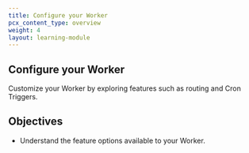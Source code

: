 ```yaml
---
title: Configure your Worker
pcx_content_type: overview
weight: 4
layout: learning-module
---
```


## Configure your Worker

Customize your Worker by exploring features such as routing and Cron Triggers.

## Objectives

- Understand the feature options available to your Worker.




